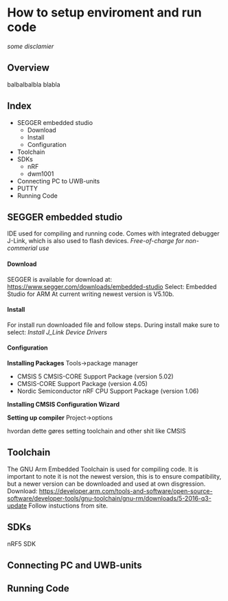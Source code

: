 # How to setup enviroment and run code

*some disclamier*

## Overview
balbalbalbla
blabla

## Index
* SEGGER embedded studio
  * Download
  * Install
  * Configuration
* Toolchain
* SDKs
  * nRF
  * dwm1001
* Connecting PC to UWB-units
 * PUTTY
* Running Code


## SEGGER embedded studio
IDE used for compiling and running code. Comes with integrated debugger J-Link, which is also used to flash devices.
*Free-of-charge for non-commerial use*

#### Download
SEGGER is available for download at: https://www.segger.com/downloads/embedded-studio
Select: Embedded Studio for ARM 
At current writing newest version is V5.10b.

#### Install
For install run downloaded file and follow steps.
During install make sure to select: *Install J_Link Device Drivers*



#### Configuration

**Installing Packages**
Tools->package manager
* CMSIS 5 CMSIS-CORE Support Package (version 5.02)
* CMSIS-CORE Support Package (version 4.05)
* Nordic Semiconductor nRF CPU Support Package (version 1.06)

**Installing CMSIS Configuration Wizard**

**Setting up compiler**
Project->options


hvordan dette gøres
setting toolchain and other shit like CMSIS



## Toolchain
The GNU Arm Embedded Toolchain is used for compiling code. 
It is important to note it is not the newest version, this is to ensure compatibility, but a newer version can be downloaded and used
at own disgression.
Download: https://developer.arm.com/tools-and-software/open-source-software/developer-tools/gnu-toolchain/gnu-rm/downloads/5-2016-q3-update
Follow instuctions from site.



## SDKs
nRF5 SDK


## Connecting PC and UWB-units



## Running Code

